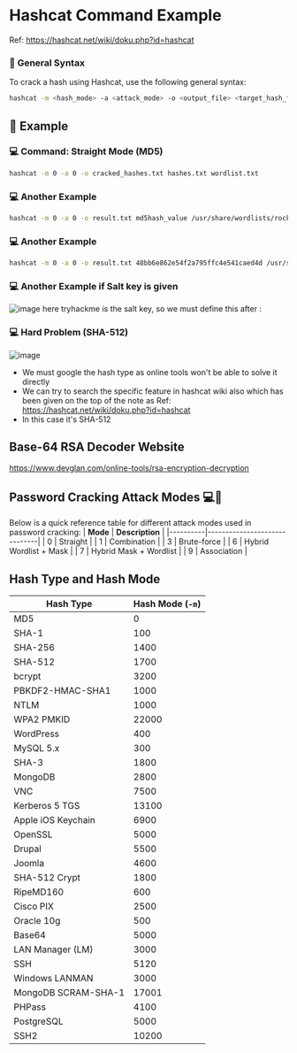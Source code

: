 # **Hashcat Command Example**
Ref: https://hashcat.net/wiki/doku.php?id=hashcat

### 📝 **General Syntax**

To crack a hash using Hashcat, use the following general syntax:

```bash
hashcat -m <hash_mode> -a <attack_mode> -o <output_file> <target_hash_file> <wordlist_file>
```
## 🔐 **Example**

### 💻 **Command: Straight Mode (MD5)**

```bash
hashcat -m 0 -a 0 -o cracked_hashes.txt hashes.txt wordlist.txt
```
### 💻 Another Example
```bash
hashcat -m 0 -a 0 -o result.txt md5hash_value /usr/share/wordlists/rockyou.txt
```
### 💻 Another Example
```bash
hashcat -m 0 -a 0 -o result.txt 48bb6e862e54f2a795ffc4e541caed4d /usr/share/wordlists/rockyou.txt
```
### 💻 Another Example if Salt key is given
![image](https://github.com/user-attachments/assets/27eae9de-35ed-44e9-8a8e-86ffe4d8e166)
here tryhackme is the salt key, so we must define this after :

### 💻 Hard Problem (SHA-512)
![image](https://github.com/user-attachments/assets/af9ab9db-3633-49a4-932e-bf20cce6ea94)
- We must google the hash type as online tools won't be able to solve it directly
- We can try to search the specific feature in hashcat wiki also which has been given on the top of the note as Ref: https://hashcat.net/wiki/doku.php?id=hashcat
- In this case it's SHA-512

## Base-64 RSA Decoder Website
https://www.devglan.com/online-tools/rsa-encryption-decryption




## Password Cracking Attack Modes 💻🔐
Below is a quick reference table for different attack modes used in password cracking:
| **Mode** | **Description**              |
|----------|------------------------------|
| 0        | Straight                     |
| 1        | Combination                  |
| 3        | Brute-force                  |
| 6        | Hybrid Wordlist + Mask       |
| 7        | Hybrid Mask + Wordlist       |
| 9        | Association                  |



## Hash Type and Hash Mode
| Hash Type                | Hash Mode (`-m`) |
|--------------------------|------------------|
| MD5                      | 0                |
| SHA-1                    | 100              |
| SHA-256                  | 1400             |
| SHA-512                  | 1700             |
| bcrypt                   | 3200             |
| PBKDF2-HMAC-SHA1         | 1000             |
| NTLM                     | 1000             |
| WPA2 PMKID               | 22000            |
| WordPress                | 400              |
| MySQL 5.x                | 300              |
| SHA-3                    | 1800             |
| MongoDB                  | 2800             |
| VNC                      | 7500             |
| Kerberos 5 TGS           | 13100            |
| Apple iOS Keychain       | 6900             |
| OpenSSL                  | 5000             |
| Drupal                   | 5500             |
| Joomla                   | 4600             |
| SHA-512 Crypt            | 1800             |
| RipeMD160                | 600              |
| Cisco PIX                | 2500             |
| Oracle 10g               | 500              |
| Base64                   | 5000             |
| LAN Manager (LM)         | 3000             |
| SSH                      | 5120             |
| Windows LANMAN           | 3000             |
| MongoDB SCRAM-SHA-1      | 17001            |
| PHPass                   | 4100             |
| PostgreSQL               | 5000             |
| SSH2                     | 10200            |

























